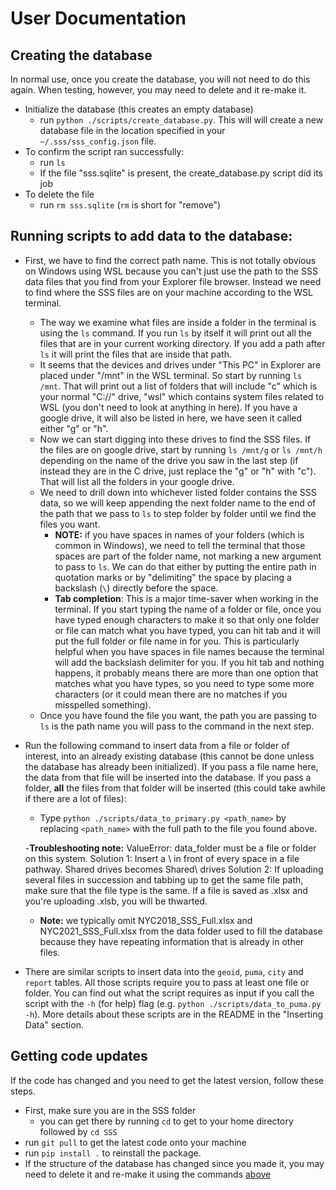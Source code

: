 # User Documentation

## Creating the database
In normal use, once you create the database, you will not need to do this again.
When testing, however, you may need to delete and it re-make it.

- Initialize the database (this creates an empty database)
	- run `python ./scripts/create_database.py`. This will will create a new
	database file in the location specified in your `~/.sss/sss_config.json` file.
- To confirm the script ran successfully:
	- run `ls`
	- If the file "sss.sqlite" is present, the create_database.py script did its job
- To delete the file
	- run `rm sss.sqlite` (`rm` is short for "remove")

## Running scripts to add data to the database:

- First, we have to find the correct path name. This is not totally obvious on Windows
using WSL because you can't just use the path to the SSS data files that you find from
your Explorer file browser. Instead we need to find where the SSS files are on your
machine according to the WSL terminal.
	- The way we examine what files are inside a folder in the terminal is using the
	`ls` command. If you run `ls` by itself it will print out all the files that are in
	your current working directory. If you add a path after `ls` it will print the
	files that are inside that path.
	- It seems that the devices and drives under "This PC" in Explorer are placed under
	"/mnt" in the WSL terminal. So start by running `ls /mnt`. That will print out a
	list of folders that will include "c" which is your normal "C://" drive, "wsl" which
	contains system files related to WSL (you don't need to look at anything in here).
	If you have a google drive, it will also be listed in here, we have seen it called
	either "g" or "h".
	- Now we can start digging into these drives to find the SSS files. If the files are
	on google drive, start by running `ls /mnt/g` or `ls /mnt/h` depending on the name
	of the drive you saw in the last step (if instead they are in the C drive, just
	replace the "g" or "h" with "c"). That will list all the folders in your google
	drive.
	- We need to drill down into whichever listed folder contains the SSS data, so
	we will keep appending the next folder name to the end of the path that we pass to
	`ls` to step folder by folder until we find the files you want.
		- **NOTE:** if you have spaces in names of your folders (which is common in
		Windows), we need to tell the terminal that those spaces are part of the folder
		name, not marking a new argument to pass to `ls`. We can do that either by
		putting the entire path in quotation marks or by "delimiting" the space by
		placing a backslash (`\`) directly before the space.
		- **Tab completion**: This is a major time-saver when working in the terminal.
		If you start typing the name of a folder or file, once you have typed enough
		characters to make it so that only one folder or file can match what you have
		typed, you can hit tab and it will put the full folder or file name in for you.
		This is particularly helpful when you have spaces in file names because the
		terminal will add the backslash delimiter for you. If you hit tab and nothing
		happens, it probably means there are more than one option that matches what you
		have types, so you need to type some more characters (or it could mean there
		are no matches if you misspelled something).
	- Once you have found the file you want, the path you are passing to `ls` is the
	path name you will pass to the command in the next step.

- Run the following command to insert data from a file or folder of interest, into an
already existing database (this cannot be done unless the database has already been
initialized). If you pass a file name here, the data from that file will be inserted
into the database. If you pass a folder, **all** the files from that folder will be
inserted (this could take awhile if there are a lot of files):
	- Type `python ./scripts/data_to_primary.py <path_name>` by
	replacing `<path_name>` with the full path to the file you found above.

	-**Troubleshooting note:** ValueError: data_folder must be a file or folder on this system.
	Solution 1: Insert a \ in front of every space in a file pathway. Shared drives becomes Shared\ drives
	Solution 2: If uploading several files in succession and tabbing up to get the same file path, make sure that the file type is the same.
	If a file is saved as .xlsx and you're uploading .xlsb, you will be thwarted.

	- **Note:** we typically omit NYC2018_SSS_Full.xlsx and NYC2021_SSS_Full.xlsx from
	the data folder used to fill the database because they have repeating information
	that is already in other files.

- There are similar scripts to insert data into the `geoid`, `puma`, `city` and `report`
tables. All those scripts require you to pass at least one file or folder. You can find
out what the script requires as input if you call the script with the `-h` (for help)
flag  (e.g. `python ./scripts/data_to_puma.py -h`). More details about these scripts
are in the README in the "Inserting Data" section.

## Getting code updates

If the code has changed and you need to get the latest version, follow these steps.
- First, make sure you are in the SSS folder
	- you can get there by running `cd` to get to your home directory followed by
	`cd SSS`
- run `git pull` to get the latest code onto your machine
- run `pip install .` to reinstall the package.
- If the structure of the database has changed since you made it, you may need to
delete it and re-make it using the commands [above](#creating-the-database)
